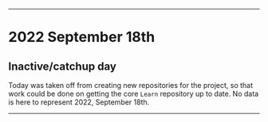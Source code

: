
***

# 2022 September 18th

## Inactive/catchup day

Today was taken off from creating new repositories for the project, so that work could be done on getting the core `Learn` repository up to date. No data is here to represent 2022, September 18th.

***
